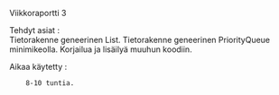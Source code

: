 Viikkoraportti 3

	
Tehdyt asiat :	
		Tietorakenne geneerinen List.
		Tietorakenne geneerinen PriorityQueue minimikeolla.
		Korjailua ja lisäilyä muuhun koodiin.

Aikaa käytetty :

		8-10 tuntia.

		
